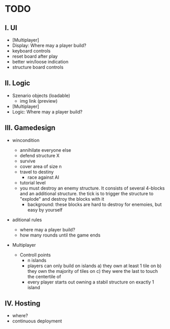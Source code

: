 # TODO
## I. UI
+ [Multiplayer]
+ Display: Where may a player build?
+ keyboard controls
+ reset board after play
+ better win/loose indication
+ structure board controls

## II. Logic
+ Szenario objects (loadable)
    + img link (preview)
+ [Multiplayer]
+ Logic: Where may a player build?


## III. Gamedesign
+ wincondition
    + annihilate everyone else
    + defend structure X
    + survive
    + cover area of size n
    + travel to destiny
        + race against AI
    + tutorial level
    + you must destroy an enemy structure. It consists of several 4-blocks and an additional structure. the tick is to trigger the structure to "explode" and destroy the blocks with it
        + background: these blocks are hard to destroy for enemoies, but easy by yourself

+ aditional rules
    + where may a player build?
    + how many rounds until the game ends

+ Multiplayer
    + Controll points
        + n islands
        + players can only build on islands a) they own at least 1 tile on b) they own the majority of tiles on c) they were the last to touch the centertile of
        + every player starts out owning a stabil structure on exactly 1 island

## IV. Hosting
+ where?
+ continuous deployment